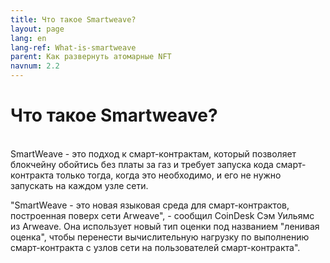 ```yaml
---
title: Что такое Smartweave?
layout: page
lang: en
lang-ref: What-is-smartweave
parent: Как развернуть атомарные NFT
navnum: 2.2
---
```


# Что такое Smartweave?

<br>
SmartWeave - это подход к смарт-контрактам, который позволяет блокчейну обойтись без платы за газ и требует запуска кода смарт-контракта только тогда, когда это необходимо, и его не нужно запускать на каждом узле сети.

"SmartWeave - это новая языковая среда для смарт-контрактов, построенная поверх сети Arweave", - сообщил CoinDesk Сэм Уильямс из Arweave. Она использует новый тип оценки под названием "ленивая оценка", чтобы перенести вычислительную нагрузку по выполнению смарт-контракта с узлов сети на пользователей смарт-контракта".
